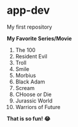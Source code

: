 # app-dev
My first repository

**My Favorite Series/Movie**
1. The 100
2. Resident Evil
3. Troll
4. Smile
5. Morbius
6. Black Adam
7. Scream
8. CHoose or Die
9. Jurassic World
10. Warriors of Future

**That is so fun! :joy:**


